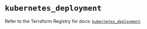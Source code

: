 # `kubernetes_deployment`

Refer to the Terraform Registry for docs: [`kubernetes_deployment`](https://registry.terraform.io/providers/hashicorp/kubernetes/2.35.1/docs/resources/deployment).
